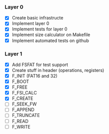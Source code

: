 ### Layer 0

- [X] Create basic infrastructe
- [X] Implement layer 0
- [X] Implement tests for layer 0
- [X] Implement size calculator on Makefile
- [X] Implement automated tests on github

### Layer 1

- [X] Add FSFAT for test support
- [X] Create stuff in header (operations, registers)
- [X] F_INIT (FAT16 and 32)
- [X] F_BOOT
- [X] F_FREE
- [X] F_FSI_CALC
- [X] F_CREATE
- [ ] F_SEEK_FW
- [ ] F_APPEND
- [ ] F_TRUNCATE
- [ ] F_READ
- [ ] F_WRITE